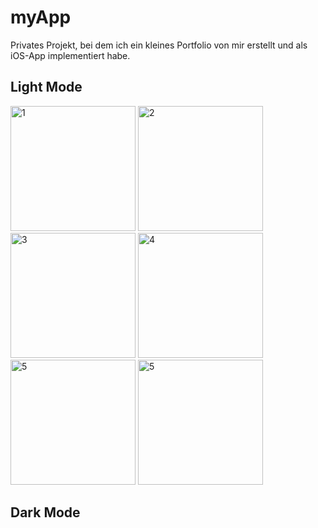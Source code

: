 # myApp

Privates Projekt, bei dem ich ein kleines Portfolio von mir erstellt und als iOS-App implementiert habe.

## Light Mode

<img width="200" alt="1" src="https://user-images.githubusercontent.com/82649637/174097340-67bff4e1-5119-40f5-8acd-c16427a3f711.png"> <img width="200" alt="2" src="https://user-images.githubusercontent.com/82649637/174097350-72ea02fa-7971-4326-9013-02329e3079fb.png"> <img width="200" alt="3" src="https://user-images.githubusercontent.com/82649637/174097359-d429a168-bcd5-45ed-8b5f-62cbced9ace5.png"> <img width="200" alt="4" src="https://user-images.githubusercontent.com/82649637/174099362-904bf75b-14ac-4982-bfdc-caa0f9992eb5.png"> <img width="200" alt="5" src="https://user-images.githubusercontent.com/82649637/174430695-a1f2d65b-9187-4c0d-abfc-9ae6f156129f.png"> <img width="200" alt="5" src="https://user-images.githubusercontent.com/82649637/174097371-e998f95c-d2e6-407e-a480-3572dcd7b66a.png">

## Dark Mode

